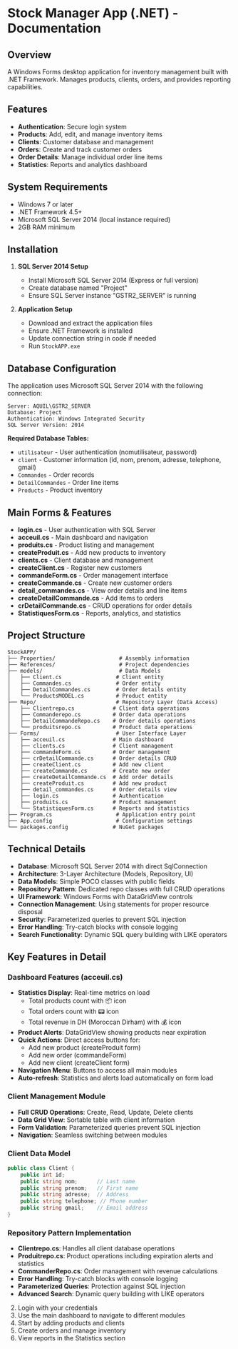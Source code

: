 # Stock Manager App (.NET) - Documentation

## Overview
A Windows Forms desktop application for inventory management built with .NET Framework. Manages products, clients, orders, and provides reporting capabilities.

## Features
- **Authentication**: Secure login system
- **Products**: Add, edit, and manage inventory items
- **Clients**: Customer database and management
- **Orders**: Create and track customer orders
- **Order Details**: Manage individual order line items
- **Statistics**: Reports and analytics dashboard

## System Requirements
- Windows 7 or later
- .NET Framework 4.5+
- Microsoft SQL Server 2014 (local instance required)
- 2GB RAM minimum

## Installation
1. **SQL Server 2014 Setup**
   - Install Microsoft SQL Server 2014 (Express or full version)
   - Create database named "Project"
   - Ensure SQL Server instance "GSTR2_SERVER" is running
   
2. **Application Setup**
   - Download and extract the application files
   - Ensure .NET Framework is installed
   - Update connection string in code if needed
   - Run `StockAPP.exe`

## Database Configuration
The application uses Microsoft SQL Server 2014 with the following connection:
```
Server: AQUIL\GSTR2_SERVER
Database: Project
Authentication: Windows Integrated Security
SQL Server Version: 2014
```

**Required Database Tables:**
- `utilisateur` - User authentication (nomutilisateur, password)
- `client` - Customer information (id, nom, prenom, adresse, telephone, gmail)
- `Commandes` - Order records
- `DetailCommandes` - Order line items
- `Products` - Product inventory

## Main Forms & Features
- **login.cs** - User authentication with SQL Server
- **acceuil.cs** - Main dashboard and navigation
- **produits.cs** - Product listing and management
- **createProduit.cs** - Add new products to inventory
- **clients.cs** - Client database and management  
- **createClient.cs** - Register new customers
- **commandeForm.cs** - Order management interface
- **createCommande.cs** - Create new customer orders
- **detail_commandes.cs** - View order details and line items
- **createDetailCommande.cs** - Add items to orders
- **crDetailCommande.cs** - CRUD operations for order details
- **StatistiquesForm.cs** - Reports, analytics, and statistics

## Project Structure
```
StockAPP/
├── Properties/                    # Assembly information
├── References/                    # Project dependencies
├── models/                        # Data Models
│   ├── Client.cs                 # Client entity
│   ├── Commandes.cs              # Order entity
│   ├── DetailCommandes.cs        # Order details entity
│   └── ProductsMODEL.cs          # Product entity
├── Repo/                         # Repository Layer (Data Access)
│   ├── Clientrepo.cs            # Client data operations
│   ├── Commanderepo.cs          # Order data operations
│   ├── DetailCommandeRepo.cs    # Order details operations
│   └── produitsrepo.cs          # Product data operations
├── Forms/                        # User Interface Layer
│   ├── acceuil.cs               # Main dashboard
│   ├── clients.cs               # Client management
│   ├── commandeForm.cs          # Order management
│   ├── crDetailCommande.cs      # Order details CRUD
│   ├── createClient.cs          # Add new client
│   ├── createCommande.cs        # Create new order
│   ├── createDetailCommande.cs  # Add order details
│   ├── createProduit.cs         # Add new product
│   ├── detail_commandes.cs      # Order details view
│   ├── login.cs                 # Authentication
│   ├── produits.cs              # Product management
│   └── StatistiquesForm.cs      # Reports and statistics
├── Program.cs                    # Application entry point
├── App.config                    # Configuration settings
└── packages.config              # NuGet packages
```

## Technical Details
- **Database**: Microsoft SQL Server 2014 with direct SqlConnection
- **Architecture**: 3-Layer Architecture (Models, Repository, UI)  
- **Data Models**: Simple POCO classes with public fields
- **Repository Pattern**: Dedicated repo classes with full CRUD operations
- **UI Framework**: Windows Forms with DataGridView controls
- **Connection Management**: Using statements for proper resource disposal
- **Security**: Parameterized queries to prevent SQL injection
- **Error Handling**: Try-catch blocks with console logging
- **Search Functionality**: Dynamic SQL query building with LIKE operators
## Key Features in Detail

### Dashboard Features (acceuil.cs)
- **Statistics Display**: Real-time metrics on load
  - Total products count with 📦 icon
  - Total orders count with 📟 icon  
  - Total revenue in DH (Moroccan Dirham) with 💰 icon
- **Product Alerts**: DataGridView showing products near expiration
- **Quick Actions**: Direct access buttons for:
  - Add new product (createProduit form)
  - Add new order (commandeForm)
  - Add new client (createClient form)
- **Navigation Menu**: Buttons to access all main modules
- **Auto-refresh**: Statistics and alerts load automatically on form load
### Client Management Module
- **Full CRUD Operations**: Create, Read, Update, Delete clients
- **Data Grid View**: Sortable table with client information
- **Form Validation**: Parameterized queries prevent SQL injection
- **Navigation**: Seamless switching between modules

### Client Data Model
```csharp
public class Client {
    public int id;
    public string nom;      // Last name
    public string prenom;   // First name  
    public string adresse;  // Address
    public string telephone; // Phone number
    public string gmail;    // Email address
}
```

### Repository Pattern Implementation
- **Clientrepo.cs**: Handles all client database operations
- **Produitrepo.cs**: Product operations including expiration alerts and statistics
- **CommanderRepo.cs**: Order management with revenue calculations
- **Error Handling**: Try-catch blocks with console logging
- **Parameterized Queries**: Protection against SQL injection
- **Advanced Search**: Dynamic query building with LIKE operators
2. Login with your credentials
3. Use the main dashboard to navigate to different modules
4. Start by adding products and clients
5. Create orders and manage inventory
6. View reports in the Statistics section
